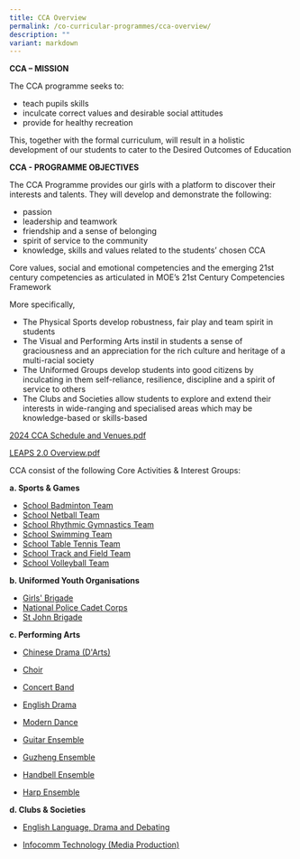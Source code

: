 ```yaml
---
title: CCA Overview
permalink: /co-curricular-programmes/cca-overview/
description: ""
variant: markdown
---
```

**CCA – MISSION**  
  
The CCA programme seeks to:  

*   teach pupils skills
*   inculcate correct values and desirable social attitudes
*   provide for healthy recreation

  
This, together with the formal curriculum, will result in a holistic development of our students to cater to the Desired Outcomes of Education  
  
**CCA - PROGRAMME OBJECTIVES**  
  
The CCA Programme provides our girls with a platform to discover their interests and talents. They will develop and demonstrate the following:  

*   passion
*   leadership and teamwork
*   friendship and a sense of belonging
*   spirit of service to the community
*   knowledge, skills and values related to the students’ chosen CCA

Core values, social and emotional competencies and the emerging 21st century competencies as articulated in MOE’s 21st Century Competencies Framework  
  
More specifically,  

*   The Physical Sports develop robustness, fair play and team spirit in students
*   The Visual and Performing Arts instil in students a sense of graciousness and an appreciation for the rich culture and heritage of a multi-racial society
*   The Uniformed Groups develop students into good citizens by inculcating in them self-reliance, resilience, discipline and a spirit of service to others
*   The Clubs and Societies allow students to explore and extend their interests in wide-ranging and specialised areas which may be knowledge-based or skills-based

[2024 CCA Schedule and Venues.pdf](/files/2024_CCA_Schedule_and_Venues.pdf)

[LEAPS 2.0 Overview.pdf](/files/LEAPS%202%20Overview.pdf)

CCA consist of the following Core Activities & Interest Groups:

**a. Sports & Games**

*   [School Badminton Team](https://staging.d31lf6q9623hn3.amplifyapp.com/co-curricular-programmes/sports-and-games/school-badminton-team)
*   [School Netball Team](https://staging.d31lf6q9623hn3.amplifyapp.com/co-curricular-programmes/sports-and-games/school-netball-team)
*   [School Rhythmic Gymnastics Team](https://staging.d31lf6q9623hn3.amplifyapp.com/co-curricular-programmes/sports-and-games/school-rhythmic-gymnastics-team)
*   [School Swimming Team](https://staging.d31lf6q9623hn3.amplifyapp.com/co-curricular-programmes/sports-and-games/school-swimming-team)
*   [School Table Tennis Team](https://staging.d31lf6q9623hn3.amplifyapp.com/co-curricular-programmes/sports-and-games/school-table-tennis-team)
*   [School Track and Field Team](https://staging.d31lf6q9623hn3.amplifyapp.com/co-curricular-programmes/sports-and-games/school-track-and-field-team)
*   [School Volleyball Team](https://staging.d31lf6q9623hn3.amplifyapp.com/co-curricular-programmes/sports-and-games/school-volleyball-team)

  

**b. Uniformed Youth Organisations**

*   [Girls' Brigade](https://staging.d31lf6q9623hn3.amplifyapp.com/co-curricular-programmes/uniform-groups/girls-brigade)
*   [National Police Cadet Corps](https://staging.d31lf6q9623hn3.amplifyapp.com/co-curricular-programmes/uniform-groups/national-police-cadet-corps)
*   [St John Brigade](https://staging.d31lf6q9623hn3.amplifyapp.com/co-curricular-programmes/uniform-groups/st-john-brigade)

  

**c. Performing Arts**

*   [Chinese Drama (D'Arts)](https://staging.d31lf6q9623hn3.amplifyapp.com/co-curricular-programmes/performing-arts/chinese-drama-darts)  
    
*   [Choir](https://staging.d31lf6q9623hn3.amplifyapp.com/co-curricular-programmes/performing-arts/choir)  
    
*   [Concert Band](https://www.plmgss.moe.edu.sg/co-curricular-programmes/performing-arts/concert-band)
*   [English Drama](https://www.plmgss.moe.edu.sg/co-curricular-programmes/performing-arts/english-drama)
*   [Modern Dance](https://staging.d31lf6q9623hn3.amplifyapp.com/co-curricular-programmes/performing-arts/modern-dance)
*   [Guitar Ensemble](https://www.plmgss.moe.edu.sg/co-curricular-programmes/performing-arts/guitar-ensemble)
*   [Guzheng Ensemble](https://www.plmgss.moe.edu.sg/co-curricular-programmes/performing-arts/guzheng-ensemble)
*   [Handbell Ensemble](https://www.plmgss.moe.edu.sg/co-curricular-programmes/performing-arts/handbell-ensemble)
*   [Harp Ensemble](https://www.plmgss.moe.edu.sg/co-curricular-programmes/performing-arts/harp-ensemble)

  

**d. Clubs & Societies**

*   [English Language, Drama and Debating](https://www.plmgss.moe.edu.sg/co-curricular-programmes/clubs-and-societies/english-language-drama-and-debating)  
    
*   [Infocomm Technology (Media Production)](https://www.plmgss.moe.edu.sg/co-curricular-programmes/clubs-and-societies/infocomm-technology-media-production)